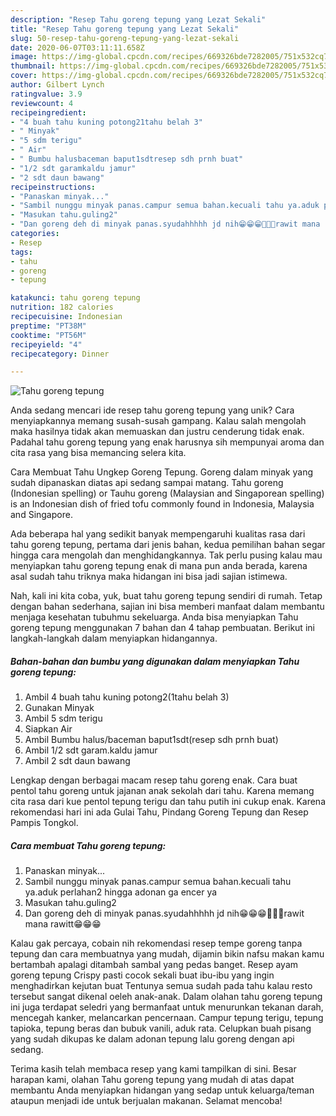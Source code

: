 ```yaml
---
description: "Resep Tahu goreng tepung yang Lezat Sekali"
title: "Resep Tahu goreng tepung yang Lezat Sekali"
slug: 50-resep-tahu-goreng-tepung-yang-lezat-sekali
date: 2020-06-07T03:11:11.658Z
image: https://img-global.cpcdn.com/recipes/669326bde7282005/751x532cq70/tahu-goreng-tepung-foto-resep-utama.jpg
thumbnail: https://img-global.cpcdn.com/recipes/669326bde7282005/751x532cq70/tahu-goreng-tepung-foto-resep-utama.jpg
cover: https://img-global.cpcdn.com/recipes/669326bde7282005/751x532cq70/tahu-goreng-tepung-foto-resep-utama.jpg
author: Gilbert Lynch
ratingvalue: 3.9
reviewcount: 4
recipeingredient:
- "4 buah tahu kuning potong21tahu belah 3"
- " Minyak"
- "5 sdm terigu"
- " Air"
- " Bumbu halusbaceman baput1sdtresep sdh prnh buat"
- "1/2 sdt garamkaldu jamur"
- "2 sdt daun bawang"
recipeinstructions:
- "Panaskan minyak..."
- "Sambil nunggu minyak panas.campur semua bahan.kecuali tahu ya.aduk perlahan2 hingga adonan ga encer ya"
- "Masukan tahu.guling2"
- "Dan goreng deh di minyak panas.syudahhhhh jd nih😁😁😁🤤🤤🤤rawit mana rawitt😁😁😁"
categories:
- Resep
tags:
- tahu
- goreng
- tepung

katakunci: tahu goreng tepung 
nutrition: 182 calories
recipecuisine: Indonesian
preptime: "PT38M"
cooktime: "PT56M"
recipeyield: "4"
recipecategory: Dinner

---
```



![Tahu goreng tepung](https://img-global.cpcdn.com/recipes/669326bde7282005/751x532cq70/tahu-goreng-tepung-foto-resep-utama.jpg)

Anda sedang mencari ide resep tahu goreng tepung yang unik? Cara menyiapkannya memang susah-susah gampang. Kalau salah mengolah maka hasilnya tidak akan memuaskan dan justru cenderung tidak enak. Padahal tahu goreng tepung yang enak harusnya sih mempunyai aroma dan cita rasa yang bisa memancing selera kita.

Cara Membuat Tahu Ungkep Goreng Tepung. Goreng dalam minyak yang sudah dipanaskan diatas api sedang sampai matang. Tahu goreng (Indonesian spelling) or Tauhu goreng (Malaysian and Singaporean spelling) is an Indonesian dish of fried tofu commonly found in Indonesia, Malaysia and Singapore.

Ada beberapa hal yang sedikit banyak mempengaruhi kualitas rasa dari tahu goreng tepung, pertama dari jenis bahan, kedua pemilihan bahan segar hingga cara mengolah dan menghidangkannya. Tak perlu pusing kalau mau menyiapkan tahu goreng tepung enak di mana pun anda berada, karena asal sudah tahu triknya maka hidangan ini bisa jadi sajian istimewa.


Nah, kali ini kita coba, yuk, buat tahu goreng tepung sendiri di rumah. Tetap dengan bahan sederhana, sajian ini bisa memberi manfaat dalam membantu menjaga kesehatan tubuhmu sekeluarga. Anda bisa menyiapkan Tahu goreng tepung menggunakan 7 bahan dan 4 tahap pembuatan. Berikut ini langkah-langkah dalam menyiapkan hidangannya.

<!--inarticleads1-->

##### Bahan-bahan dan bumbu yang digunakan dalam menyiapkan Tahu goreng tepung:

1. Ambil 4 buah tahu kuning potong2(1tahu belah 3)
1. Gunakan  Minyak
1. Ambil 5 sdm terigu
1. Siapkan  Air
1. Ambil  Bumbu halus/baceman baput1sdt(resep sdh prnh buat)
1. Ambil 1/2 sdt garam.kaldu jamur
1. Ambil 2 sdt daun bawang


Lengkap dengan berbagai macam resep tahu goreng enak. Cara buat pentol tahu goreng untuk jajanan anak sekolah dari tahu. Karena memang cita rasa dari kue pentol tepung terigu dan tahu putih ini cukup enak. Karena rekomendasi hari ini ada Gulai Tahu, Pindang Goreng Tepung dan Resep Pampis Tongkol. 

<!--inarticleads2-->

##### Cara membuat Tahu goreng tepung:

1. Panaskan minyak...
1. Sambil nunggu minyak panas.campur semua bahan.kecuali tahu ya.aduk perlahan2 hingga adonan ga encer ya
1. Masukan tahu.guling2
1. Dan goreng deh di minyak panas.syudahhhhh jd nih😁😁😁🤤🤤🤤rawit mana rawitt😁😁😁


Kalau gak percaya, cobain nih rekomendasi resep tempe goreng tanpa tepung dan cara membuatnya yang mudah, dijamin bikin nafsu makan kamu bertambah apalagi ditambah sambal yang pedas banget. Resep ayam goreng tepung Crispy pasti cocok sekali buat ibu-ibu yang ingin menghadirkan kejutan buat Tentunya semua sudah pada tahu kalau resto tersebut sangat dikenal oeleh anak-anak. Dalam olahan tahu goreng tepung ini juga terdapat seledri yang bermanfaat untuk menurunkan tekanan darah, mencegah kanker, melancarkan pencernaan. Campur tepung terigu, tepung tapioka, tepung beras dan bubuk vanili, aduk rata. Celupkan buah pisang yang sudah dikupas ke dalam adonan tepung lalu goreng dengan api sedang. 

Terima kasih telah membaca resep yang kami tampilkan di sini. Besar harapan kami, olahan Tahu goreng tepung yang mudah di atas dapat membantu Anda menyiapkan hidangan yang sedap untuk keluarga/teman ataupun menjadi ide untuk berjualan makanan. Selamat mencoba!
